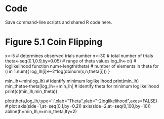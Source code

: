 # Code

Save command-line scripts and shared R code here.

# Figure 5.1 Coin Flipping
x<-5 # determines observed trials number
n<-30 # total number of trials
theta<-seq(0.1,0.9,by=0.05) # range of theta values
log_lh<-c() # loglikelihood function
num<-length(theta) # number of elements in theta
for (i in 1:num){
  log_lh[i]<--2*log(dbinom(x,n,theta[i]))
}

min_lh<-min(log_lh) # identify minimum loglikelihood
print(min_lh)
min_theta<-theta[log_lh==min_lh] # identify theta for minimum loglikelihood
print(c(min_lh,min_theta))

plot(theta,log_lh,type='l',xlab="Theta",ylab="-2loglikelihood",axes=FALSE) # plot
axis(side=1,at=seq(0,1,by=0.2))
axis(side=2,at=seq(0,100,by=10))
abline(h=min_lh,v=min_theta,lty=2)
